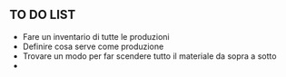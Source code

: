 
## TO DO LIST
- Fare un inventario di tutte le produzioni
- Definire cosa serve come produzione
- Trovare un modo per far scendere tutto il materiale da sopra a sotto
- 